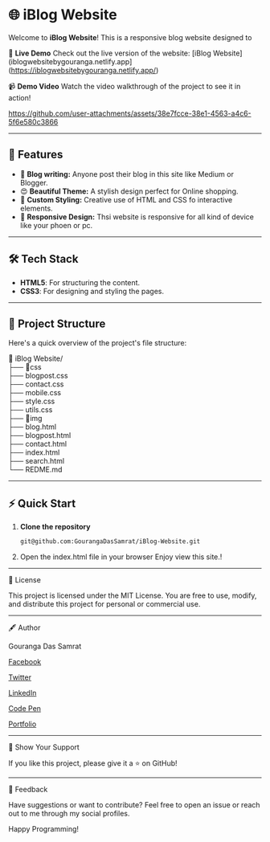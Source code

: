 # 🌐 iBlog Website

Welcome to **iBlog Website**! This is a responsive blog website designed to

🌟 **Live Demo**
Check out the live version of the website: [iBlog Website](iblogwebsitebygouranga.netlify.app](https://iblogwebsitebygouranga.netlify.app/)

📹 **Demo Video**
Watch the video walkthrough of the project to see it in action!




https://github.com/user-attachments/assets/38e7fcce-38e1-4563-a4c6-5f6e580c3866







---

## 🚀 Features

- 📝 **Blog writing:** Anyone post their blog in this site like Medium or Blogger.
- 😍 **Beautiful Theme:** A stylish design perfect for Online shopping.
- 🎨 **Custom Styling:** Creative use of HTML and CSS fo interactive elements.
- 📱 **Responsive Design:** Thsi website is responsive for all kind of device like your phoen or pc.

---

## 🛠️ Tech Stack

- **HTML5**: For structuring the content.
- **CSS3**: For designing and styling the pages.

---

## 📂 Project Structure

Here's a quick overview of the project's file structure:

📁 iBlog Website/ <br />
├── 📁css <br />
    ├── blogpost.css  <br />
    ├── contact.css <br />
    ├── mobile.css <br />
    ├── style.css  <br />
    ├── utils.css  <br />
├── 📁img  <br />
├── blog.html <br />
├── blogpost.html <br />
├── contact.html <br />
├── index.html <br />
├── search.html <br />
└── REDME.md <br />

---

## ⚡ Quick Start

1. **Clone the repository**
   ```bash
   git@github.com:GourangaDasSamrat/iBlog-Website.git
2. Open the index.html file in your browser
Enjoy view this site.!




---

📜 License

This project is licensed under the MIT License. You are free to use, modify, and distribute this project for personal or commercial use.


---

🖋️ Author

Gouranga Das Samrat

[Facebook](https://www.facebook.com/gourangadassamrat)

[Twitter](https://x.com/gouranga_khulna)

[LinkedIn](https://bd.linkedin.com/in/gouranga-das-samrat-330311294)

[Code Pen](https://codepen.io/gouranga-das-samrat)

[Portfolio](https://gourangadassamrat.my.canva.site/)



---

🌟 Show Your Support

If you like this project, please give it a ⭐ on GitHub!


---

📢 Feedback

Have suggestions or want to contribute? Feel free to open an issue or reach out to me through my social profiles.

Happy Programming!
